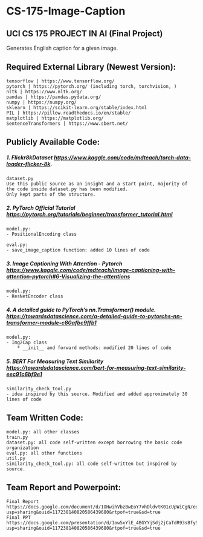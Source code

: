 # CS-175-Image-Caption
## UCI CS 175 PROJECT IN AI (Final Project)
Generates English caption for a given image.


## Required External Library (Newest Version):
    tensorflow | https://www.tensorflow.org/
    pytorch | https://pytorch.org/ (including torch, torchvision, )
    nltk | https://www.nltk.org/
    pandas | https://pandas.pydata.org/
    numpy | https://numpy.org/
    sklearn | https://scikit-learn.org/stable/index.html
    PIL | https://pillow.readthedocs.io/en/stable/
    matplotlib | https://matplotlib.org/
    SentenceTransformers | https://www.sbert.net/

## Publicly Available Code:
##### 1. Flickr8kDataset https://www.kaggle.com/code/mdteach/torch-data-loader-flicker-8k.
    dataset.py
    Use this public source as an insight and a start point, majority of the code inside dataset.py has been modified. 
    Only kept parts of the structure.
    
##### 2. PyTorch Official Tutorial https://pytorch.org/tutorials/beginner/transformer_tutorial.html
    model.py:
    - PositionalEncoding class
    
    eval.py:
    - save_image_caption function: added 10 lines of code

##### 3. Image Captioning With Attention - Pytorch https://www.kaggle.com/code/mdteach/image-captioning-with-attention-pytorch#6-Visualizing-the-attentions
    model.py: 
    - ResNetEncoder class
    
##### 4. A detailed guide to PyTorch’s nn.Transformer() module. https://towardsdatascience.com/a-detailed-guide-to-pytorchs-nn-transformer-module-c80afbc9ffb1
    model.py:
    - Img2Cap class
        * __init__ and forward methods: modified 20 lines of code

##### 5. BERT For Measuring Text Similarity https://towardsdatascience.com/bert-for-measuring-text-similarity-eec91c6bf9e1
    similarity_check_tool.py
    - idea inspired by this source. Modified and added approximately 30 lines of code

## Team Written Code:
    model.py: all other classes
    train.py
    dataset.py: all code self-written except borrowing the basic code organization
    eval.py: all other functions
    util.py
    similarity_check_tool.py: all code self-written but inspired by source.
    
## Team Report and Powerpoint:
    Final Report https://docs.google.com/document/d/1OHwihVbzBwEoY7vhDldvtK01cUpWiCgN/edit?usp=sharing&ouid=117238140820586439680&rtpof=true&sd=true
    Final PPT https://docs.google.com/presentation/d/1ow5xYlE_4BGYYjSdj2jCaTdR93sBfy55/edit?usp=sharing&ouid=117238140820586439680&rtpof=true&sd=true
